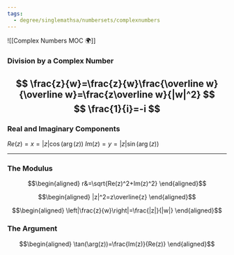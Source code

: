 ```yaml
---
tags:
  - degree/singlemathsa/numbersets/complexnumbers
---
```

![[Complex Numbers MOC 🌍]]
### Division by a Complex Number

$$
\frac{z}{w}=\frac{z}{w}\frac{\overline w}{\overline w}=\frac{z\overline w}{|w|^2}
$$
$$
\frac{1}{i}=-i
$$
---
### Real and Imaginary Components

$Re(z)=x=\left|z\right|\cos(\arg(z))$
$Im(z)=y=|z|\sin(\arg (z))$

---
### The Modulus

$$\begin{aligned}
r&=\sqrt{Re(z)^2+Im(z)^2}
\end{aligned}$$

$$\begin{aligned}
|z|^2=z\overline{z}
\end{aligned}$$

$$\begin{aligned}
\left|\frac{z}{w}\right|=\frac{|z|}{|w|}
\end{aligned}$$

### The Argument

$$\begin{aligned}
\tan(\arg(z))=\frac{Im(z)}{Re(z)}
\end{aligned}$$

